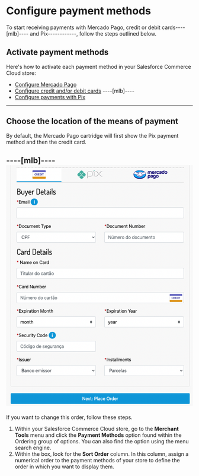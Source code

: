 # Configure payment methods

To start receiving payments with Mercado Pago, credit or debit cards----[mlb]---- and Pix------------, follow the steps outlined below.

## Activate payment methods

Here's how to activate each payment method in your Salesforce Commerce Cloud store:

* [Configure Mercado Pago](/developers/en/docs/salesforce-commerce-cloud/integration-configuration/payments-configuration/mercadopago)
* [Configure credit and/or debit cards](/developers/en/docs/salesforce-commerce-cloud/integration-configuration/payments-configuration/credit-debit)
----[mlb]----
* [Configure payments with Pix](/developers/en/docs/salesforce-commerce-cloud/integration-configuration/payments-configuration/pix)
------------

## Choose the location of the means of payment

By default, the Mercado Pago cartridge will first show the Pix payment method and then the credit card. 

----[mlb]----
![payment_methods_v2](/images/salesforce/payment_methods_v2.png)
------------

If you want to change this order, follow these steps.

1. Within your Salesforce Commerce Cloud store, go to the **Merchant Tools** menu and click the **Payment Methods** option found within the Ordering group of options. You can also find the option using the menu search engine.
2. Within the box, look for the **Sort Order** column. In this column, assign a numerical order to the payment methods of your store to define the order in which you want to display them.
